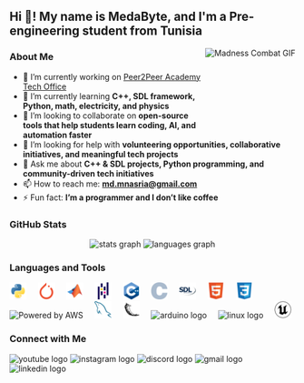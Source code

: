 <h2 align="left">Hi 👋! My name is MedaByte, and I'm a Pre-engineering student from Tunisia</h2>

<img align="right" height="150" src="https://media.tenor.com/TrBNkwe_QQwAAAAj/grunt-madness-combat.gif" alt="Madness Combat GIF" />


### About Me
- 🔭 I’m currently working on [Peer2Peer Academy Tech Office](https://peer2peeracademy.org)
- 🌱 I’m currently learning **C++, SDL framework, Python, math, electricity, and physics**
- 👯 I’m looking to collaborate on **open-source tools that help students learn coding, AI, and automation faster**
- 🤝 I’m looking for help with **volunteering opportunities, collaborative initiatives, and meaningful tech projects**
- 💬 Ask me about **C++ & SDL projects, Python programming, and community-driven tech initiatives**
- 📫 How to reach me: **md.mnasria@gmail.com**
- ⚡ Fun fact: **I’m a programmer and I don’t like coffee**

### GitHub Stats
<div align="center">
  <img src="https://github-readme-stats.vercel.app/api?username=MedaByte&hide_title=false&hide_rank=false&show_icons=true&include_all_commits=true&count_private=true&disable_animations=false&theme=dracula&locale=en&hide_border=false" height="150" alt="stats graph"  />
  <img src="https://github-readme-stats.vercel.app/api/top-langs?username=MedaByte&locale=en&hide_title=false&layout=compact&card_width=320&langs_count=5&theme=dracula&hide_border=false" height="150" alt="languages graph"  />
</div>

### Languages and Tools
<div align="left">
  <img src="https://raw.githubusercontent.com/devicons/devicon/master/icons/python/python-original.svg" height="30" alt="python logo"  />
  <img width="12" />
  <img src="https://raw.githubusercontent.com/devicons/devicon/master/icons/pytorch/pytorch-original.svg" height="30" alt="pytorch logo"  />
  <img width="12" />
  <img src="https://raw.githubusercontent.com/devicons/devicon/master/icons/matlab/matlab-original.svg" height="30" alt="matlab logo"  />
  <img width="12" />
  <img src="https://raw.githubusercontent.com/devicons/devicon/master/icons/pandas/pandas-original.svg" height="30" alt="pandas logo"  />
  <img width="12" />
  <img src="https://raw.githubusercontent.com/devicons/devicon/master/icons/cplusplus/cplusplus-original.svg" height="30" alt="cplusplus logo"  />
  <img width="12" />
  <img src="https://raw.githubusercontent.com/devicons/devicon/master/icons/c/c-original.svg" height="30" alt="c logo"  />
  <img width="12" />
  <img src="https://raw.githubusercontent.com/devicons/devicon/master/icons/sdl/sdl-original.svg" height="30" alt="sdl logo" />
  <img width="12" />
  <img src="https://raw.githubusercontent.com/devicons/devicon/master/icons/html5/html5-original.svg" height="30" alt="html5 logo"  />
  <img width="12" />
  <img src="https://raw.githubusercontent.com/devicons/devicon/master/icons/css3/css3-original.svg" height="30" alt="css3 logo"  />
  <img width="12" />
  <img src="https://d0.awsstatic.com/logos/powered-by-aws.png" alt="Powered by AWS" height="30" />
  <img width="12" />
  <img src="https://raw.githubusercontent.com/devicons/devicon/master/icons/mysql/mysql-original.svg" height="30" alt="mysql logo"  />
  <img width="12" />
  <img src="https://raw.githubusercontent.com/devicons/devicon/master/icons/flask/flask-original.svg" height="30" alt="flask logo"  />
  <img width="12" />
  <img src="https://cdn.worldvectorlogo.com/logos/arduino-1.svg" height="30" alt="arduino logo"  />
  <img width="12" />
  <img src="https://cdn.jsdelivr.net/gh/devicons/devicon/icons/linux/linux-original.svg" height="30" alt="linux logo"  />
  <img width="12" />
  <img src="https://raw.githubusercontent.com/devicons/devicon/master/icons/unrealengine/unrealengine-original.svg" height="30" alt="unreal logo"  />
</div>

### Connect with Me
<div align="left">
  <img src="https://img.shields.io/static/v1?message=YouTube&logo=youtube&label=&color=FF0000&logoColor=white&labelColor=&style=for-the-badge" height="35" alt="youtube logo"  />
  <img src="https://img.shields.io/static/v1?message=Instagram&logo=instagram&label=&color=E4405F&logoColor=white&labelColor=&style=for-the-badge" height="35" alt="instagram logo"  />
  <img src="https://img.shields.io/static/v1?message=Discord&logo=discord&label=&color=7289DA&logoColor=white&labelColor=&style=for-the-badge" height="35" alt="discord logo"  />
  <img src="https://img.shields.io/static/v1?message=Gmail&logo=gmail&label=&color=D14836&logoColor=white&labelColor=&style=for-the-badge" height="35" alt="gmail logo"  />
  <img src="https://img.shields.io/static/v1?message=LinkedIn&logo=linkedin&label=&color=0077B5&logoColor=white&labelColor=&style=for-the-badge" height="35" alt="linkedin logo"  />
</div>


